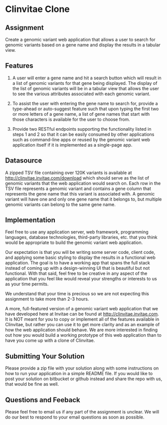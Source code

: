 # Clinvitae Clone

## Assignment

Create a genomic variant web application that allows a user to search for
genomic variants based on a gene name and display the results in a tabular
view.

## Features

1. A user will enter a gene name and hit a search button which will result in a
   list of genomic variants for that gene being displayed.  The display of the
list of genomic variants will be in a tabular view that allows the user to see
the various attributes associated with each genomic variant.

2. To assist the user with entering the gene name to search for, provide a
   type-ahead or auto-suggest feature such that upon typing the first two or
more letters of a gene name, a list of gene names that start with those
characters is available for the user to choose from.

3. Provide two RESTful endpoints supporting the functionality listed in steps 1
   and 2 so that it can be easily consumed by other applications such as
command-line apps or reused by the genomic variant web application itself if it
is implemented as a single-page app.

## Datasource

A zipped TSV file containing over 120K variants is available at
http://clinvitae.invitae.com/download which should serve as the list of genomic
variants that the web application would search on.  Each row in the TSV file
represents a genomic variant and contains a gene column that represents the
gene name that this variant is associated with.  A genomic variant will have
one and only one gene name that it belongs to, but multiple genomic variants
can belong to the same gene name.

## Implementation

Feel free to use any application server, web framework, programming languages,
database technologies, third-party libraries, etc. that you think would be
appropriate to build the genomic variant web application.

Our expectation is that you will be writing some server code, client code, and
applying some basic styling to display the results in a functional web
application.  The goal is to have a working app that spans the full stack
instead of coming up with a design-winning UI that is beautiful but not
functional.  With that said, feel free to be creative in any aspect of the
application that you feel like would reveal your strengths or interests to us
as your time permits.

We understand that your time is precious so we are not expecting this
assignment to take more than 2-3 hours.

A more, full-featured version of a genomic variant web application that we have
developed here at Invitae can be found at http://clinvitae.invitae.com.  It is
NOT meant for you to copy or implement all of the features available in
Clinvitae, but rather you can use it to get more clarity and as an example of
how the web application should behave.  We are more interested in finding out
how you would build a working prototype of this web application than to have
you come up with a clone of Clinvitae.

## Submitting Your Solution

Please provide a zip file with your solution along with some instructions on
how to run your application in a simple README file.  If you would like to post
your solution on bitbucket or github instead and share the repo with us, that
would be fine as well.

## Questions and Feeback

Please feel free to email us if any part of the assignment is unclear.  We will
do our best to respond to your email questions as soon as possible.

